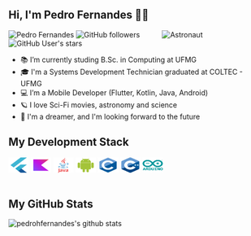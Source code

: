## Hi, I'm Pedro Fernandes 👨‍💻

<img align="right" width="40%" src="https://media.giphy.com/media/eHXed39iQn3TrMAZJO/giphy.gif" alt="Astronaut"/>

<p align="left">
<img src="https://komarev.com/ghpvc/?username=pedrohfernandes" alt="Pedro Fernandes" /> 
<img alt="GitHub followers" src="https://img.shields.io/github/followers/pedrohfernandes?label=Followers&color=red&style=flat">
<img alt="GitHub User's stars" src="https://img.shields.io/github/stars/pedrohfernandes?label=Stars&color=green&style=flat">  
</p>

- 📚 I’m currently studing B.Sc. in Computing at UFMG
- 🎓 I'm a Systems Development Technician graduated at COLTEC - UFMG
- 💻 I’m a Mobile Developer (Flutter, Kotlin, Java, Android)
- 🪐 I love Sci-Fi movies, astronomy and science
- 🚀 I'm a dreamer, and I'm looking forward to the future
  
## My Development Stack

<div style="display: inline_block">
  <img aling="center" alt="Flutter" height="30" width="40" src="https://raw.githubusercontent.com/devicons/devicon/55609aa5bd817ff167afce0d965585c92040787a/icons/flutter/flutter-original.svg">
  <img aling="center" alt="Kotlin" height="30" width="40" src="https://raw.githubusercontent.com/devicons/devicon/55609aa5bd817ff167afce0d965585c92040787a/icons/kotlin/kotlin-original.svg">
  <img aling="center" alt="Java" height="30" width="40" src="https://raw.githubusercontent.com/devicons/devicon/55609aa5bd817ff167afce0d965585c92040787a/icons/java/java-original-wordmark.svg">
  <img aling="center" alt="Android" height="30" width="40" src="https://raw.githubusercontent.com/devicons/devicon/55609aa5bd817ff167afce0d965585c92040787a/icons/android/android-plain.svg">
  <img aling="center" alt="C" height="30" width="40" src="https://raw.githubusercontent.com/devicons/devicon/55609aa5bd817ff167afce0d965585c92040787a/icons/c/c-original.svg">
  <img aling="center" alt="C++" height="30" width="40" src="https://raw.githubusercontent.com/devicons/devicon/55609aa5bd817ff167afce0d965585c92040787a/icons/cplusplus/cplusplus-original.svg">
  <img aling="center" alt="Arduino" height="30" width="40" src="https://raw.githubusercontent.com/devicons/devicon/55609aa5bd817ff167afce0d965585c92040787a/icons/arduino/arduino-original-wordmark.svg">
</div>

</br>

## My GitHub Stats
<p align="left">
  <img src="https://github-readme-stats.vercel.app/api/top-langs/?username=pedrohfernandes&langs_count=8&layout=compact&theme=github_dark&card_width=400" alt="pedrohfernandes's github stats"/>
</p>
